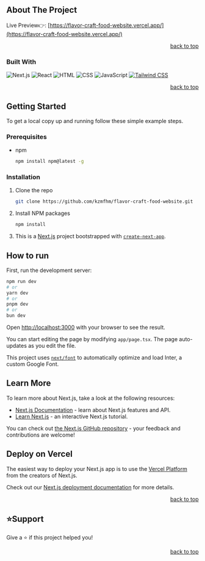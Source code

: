 <a name="readme-top"></a>

## About The Project

Live Preview👉: [https://flavor-craft-food-website.vercel.app/](https://flavor-craft-food-website.vercel.app/)

<p align="right"><a href="#readme-top">back to top</a></p>
  
  ### Built With
  ![Next.js](https://img.shields.io/badge/Next.js-000000?style=for-the-badge&logo=next.js&logoColor=white)
  ![React](https://img.shields.io/badge/React-20232A?style=for-the-badge&logo=React&logoColor=61DAFB)
  ![HTML](https://img.shields.io/badge/HTML-5E5E5E?style=for-the-badge&logo=html5)
  ![CSS](https://img.shields.io/badge/CSS-1572B6?style=for-the-badge&logo=css3)
  ![JavaScript](https://img.shields.io/badge/JavaScript-F7DF1E?style=for-the-badge&logo=javascript)
  [![Tailwind CSS](https://img.shields.io/badge/Tailwind%20CSS-38B2AC?style=for-the-badge&logo=tailwind-css)](https://tailwindcss.com/)

  <p align="right"><a href="#readme-top">back to top</a></p>

## Getting Started

To get a local copy up and running follow these simple example steps.

### Prerequisites

- npm
  ```sh
  npm install npm@latest -g
  ```

### Installation

1. Clone the repo
   ```sh
   git clone https://github.com/kzmfhm/flavor-craft-food-website.git
   ```
2. Install NPM packages

   ```sh
   npm install
   ```

3. This is a [Next.js](https://nextjs.org/) project bootstrapped with [`create-next-app`](https://github.com/vercel/next.js/tree/canary/packages/create-next-app).

## How to run

First, run the development server:

```bash
npm run dev
# or
yarn dev
# or
pnpm dev
# or
bun dev
```

Open [http://localhost:3000](http://localhost:3000) with your browser to see the result.

You can start editing the page by modifying `app/page.tsx`. The page auto-updates as you edit the file.

This project uses [`next/font`](https://nextjs.org/docs/basic-features/font-optimization) to automatically optimize and load Inter, a custom Google Font.

## Learn More

To learn more about Next.js, take a look at the following resources:

- [Next.js Documentation](https://nextjs.org/docs) - learn about Next.js features and API.
- [Learn Next.js](https://nextjs.org/learn) - an interactive Next.js tutorial.

You can check out [the Next.js GitHub repository](https://github.com/vercel/next.js/) - your feedback and contributions are welcome!

## Deploy on Vercel

The easiest way to deploy your Next.js app is to use the [Vercel Platform](https://vercel.com/new?utm_medium=default-template&filter=next.js&utm_source=create-next-app&utm_campaign=create-next-app-readme) from the creators of Next.js.

Check out our [Next.js deployment documentation](https://nextjs.org/docs/deployment) for more details.

<p align="right"><a href="#readme-top">back to top</a></p>

## ⭐️Support

Give a ⭐️ if this project helped you!

<p align="right"><a href="#readme-top">back to top</a></p>
